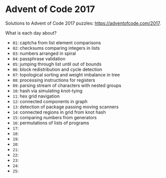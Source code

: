 # Advent of Code 2017

Solutions to Advent of Code 2017 puzzles: https://adventofcode.com/2017.

What is each day about?
- `01`: captcha from list element comparisons
- `02`: checksums comparing integers in lists
- `03`: numbers arranged in spiral
- `04`: passphrase validation
- `05`: jumping through list until out of bounds
- `06`: block redistribution and cycle detection
- `07`: topological sorting and weight imbalance in tree
- `08`: processing instructions for registers
- `09`: parsing stream of characters with nested groups
- `10`: hash via simulating knot-tying
- `11`: hex grid navigation
- `12`: connected components in graph
- `13`: detection of package passing moving scanners
- `14`: connected regions in grid from knot hash
- `15`: comparing numbers from generators
- `16`: permutations of lists of programs
- `17`:
- `18`:
- `19`:
- `20`:
- `21`:
- `22`:
- `23`:
- `24`:
- `25`:
